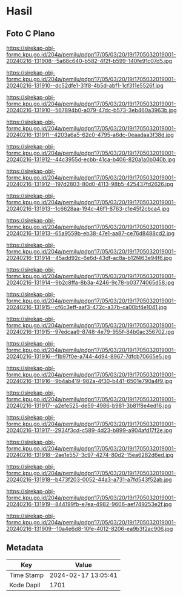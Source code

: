 # Hasil

## Foto C Plano

https://sirekap-obj-formc.kpu.go.id/204a/pemilu/pdpr/17/05/03/20/19/1705032019001-20240216-131908--5a68c640-b582-4f2f-b599-140fe91c07d5.jpg

https://sirekap-obj-formc.kpu.go.id/204a/pemilu/pdpr/17/05/03/20/19/1705032019001-20240216-131910--dc52dfe1-31f8-4b5d-abf1-1cf311e5526f.jpg

https://sirekap-obj-formc.kpu.go.id/204a/pemilu/pdpr/17/05/03/20/19/1705032019001-20240216-131910--567894b0-a079-47dc-b573-3eb460a3963b.jpg

https://sirekap-obj-formc.kpu.go.id/204a/pemilu/pdpr/17/05/03/20/19/1705032019001-20240216-131911--4203a6a5-62c0-4795-a6dc-0eaadaa3f38d.jpg

https://sirekap-obj-formc.kpu.go.id/204a/pemilu/pdpr/17/05/03/20/19/1705032019001-20240216-131912--44c3955d-ecbb-41ca-b406-820a1a0b040b.jpg

https://sirekap-obj-formc.kpu.go.id/204a/pemilu/pdpr/17/05/03/20/19/1705032019001-20240216-131912--197d2803-80d0-4113-98b5-425437fd2626.jpg

https://sirekap-obj-formc.kpu.go.id/204a/pemilu/pdpr/17/05/03/20/19/1705032019001-20240216-131913--1c6628aa-194c-46f1-8763-c1e45f2cbca4.jpg

https://sirekap-obj-formc.kpu.go.id/204a/pemilu/pdpr/17/05/03/20/19/1705032019001-20240216-131913--65a9559b-eb38-47e1-aa87-ce76d8488cd2.jpg

https://sirekap-obj-formc.kpu.go.id/204a/pemilu/pdpr/17/05/03/20/19/1705032019001-20240216-131914--45add92c-6e6d-43df-ac8a-b12f463e94f6.jpg

https://sirekap-obj-formc.kpu.go.id/204a/pemilu/pdpr/17/05/03/20/19/1705032019001-20240216-131914--9b2c8ffa-8b3a-4246-9c78-b03774065d58.jpg

https://sirekap-obj-formc.kpu.go.id/204a/pemilu/pdpr/17/05/03/20/19/1705032019001-20240216-131915--cf6c3eff-aaf3-472c-a37b-ca00bf4e1041.jpg

https://sirekap-obj-formc.kpu.go.id/204a/pemilu/pdpr/17/05/03/20/19/1705032019001-20240216-131915--97edcaa9-8748-4e79-955f-84b0ac356702.jpg

https://sirekap-obj-formc.kpu.go.id/204a/pemilu/pdpr/17/05/03/20/19/1705032019001-20240216-131916--f1b97f0e-a744-4d94-8967-7dfcb70665e5.jpg

https://sirekap-obj-formc.kpu.go.id/204a/pemilu/pdpr/17/05/03/20/19/1705032019001-20240216-131916--9b4ab419-982a-4f30-b441-6501e790a4f9.jpg

https://sirekap-obj-formc.kpu.go.id/204a/pemilu/pdpr/17/05/03/20/19/1705032019001-20240216-131917--a2efe525-de59-4986-b981-3b81f8e4ed16.jpg

https://sirekap-obj-formc.kpu.go.id/204a/pemilu/pdpr/17/05/03/20/19/1705032019001-20240216-131917--2934f3cd-c589-4d23-b899-a904afd17f2e.jpg

https://sirekap-obj-formc.kpu.go.id/204a/pemilu/pdpr/17/05/03/20/19/1705032019001-20240216-131918--2ae1e557-3c97-4274-80d2-15ea6282d6ed.jpg

https://sirekap-obj-formc.kpu.go.id/204a/pemilu/pdpr/17/05/03/20/19/1705032019001-20240216-131918--b473f203-0052-44a3-a731-a7fd543f52ab.jpg

https://sirekap-obj-formc.kpu.go.id/204a/pemilu/pdpr/17/05/03/20/19/1705032019001-20240216-131919--844199fb-e7ea-4982-9606-aef749253e2f.jpg

https://sirekap-obj-formc.kpu.go.id/204a/pemilu/pdpr/17/05/03/20/19/1705032019001-20240216-131909--10a4e6d8-10fe-4012-8206-ea9b3f2ac906.jpg


## Metadata

| Key        | Value               |
| ---------- | ------------------- |
| Time Stamp | 2024-02-17 13:05:41 |
| Kode Dapil | 1701                |



